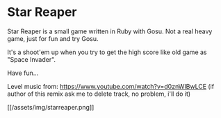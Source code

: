 # Star Reaper

Star Reaper is a small game written in Ruby with Gosu. Not a real heavy game, just for fun and try Gosu.

It's a shoot'em up when you try to get the high score like old game as "Space Invader".

Have fun...

Level music from: https://www.youtube.com/watch?v=d0znWIBwLCE (if author of this remix ask me to delete track, no problem, i'll do it)

[[/assets/img/starreaper.png]]
